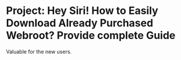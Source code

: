 # Project: Hey Siri! How to Easily Download Already Purchased Webroot? Provide complete Guide

Valuable for the new users.
















